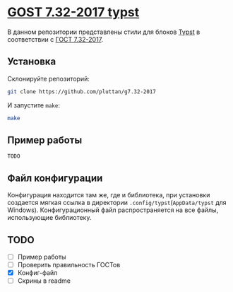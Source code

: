 # [GOST 7.32-2017 typst](https://github.com/pluttan/g7.32-2017)

В данном репозитории представлены стили для блоков [Typst](https://typst.app) в соответствии с [ГОСТ 7.32-2017](https://github.com/pluttan/typst-g7.32-2017/blob/main/g7.32_2017.pdf).

## Установка

Склонируйте репозиторий:

```bash
git clone https://github.com/pluttan/g7.32-2017
```

И запустите `make`:

```bash
make
```

## Пример работы

`TODO`

## Файл конфигурации

Конфигурация находится там же, где и библиотека, при установки создается мягкая ссылка в директории `.config/typst`(`AppData/typst` для Windows). Конфигурационный файл распространяется на все файлы, использующие библиотеку. 


## TODO

- [ ] Пример работы
- [ ] Проверить правильность ГОСТов
- [x] Конфиг-файл
- [ ] Скрины в readme